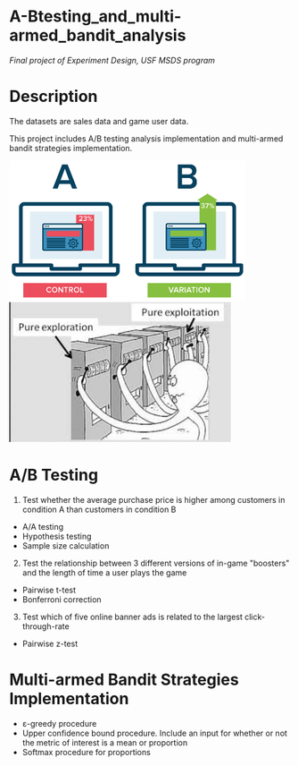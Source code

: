 # A-Btesting_and_multi-armed_bandit_analysis
*Final project of Experiment Design, USF MSDS program*


# Description

The datasets are sales data and game user data.

This project includes A/B testing analysis implementation and multi-armed bandit strategies implementation.

<img src = './ab-testing.png' height = 250>       <img src = './images-2.jpeg' height = 250>


# A/B Testing

1. Test whether the average purchase price is higher among customers in condition A than customers in condition B
- A/A testing
- Hypothesis testing
- Sample size calculation

2. Test the relationship between 3 different versions of in-game "boosters" and the length of time a user plays the game
- Pairwise t-test
- Bonferroni correction

3. Test which of five online banner ads is related to the largest click-through-rate
- Pairwise z-test


# Multi-armed Bandit Strategies Implementation

- ε-greedy procedure
- Upper confidence bound procedure. Include an input for whether or not the metric of interest is a mean or proportion
- Softmax procedure for proportions
